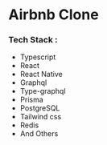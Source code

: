 # Airbnb Clone

### Tech Stack :
- Typescript 
- React
- React Native
- Graphql
- Type-graphql
- Prisma
- PostgreSQL
- Tailwind css 
- Redis
- And Others
